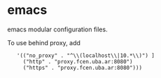 # emacs
emacs modular configuration files.

To use behind proxy, add

```(setq url-proxy-services
   '(("no_proxy" . "^\\(localhost\\|10.*\\)") ]
     ("http" . "proxy.fcen.uba.ar:8080")
     ("https" . "proxy.fcen.uba.ar:8080")))
```

